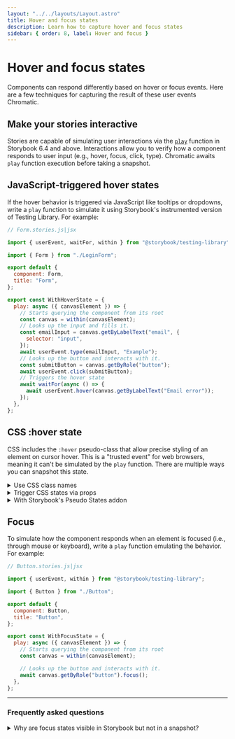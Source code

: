 ```yaml
---
layout: "../../layouts/Layout.astro"
title: Hover and focus states
description: Learn how to capture hover and focus states
sidebar: { order: 8, label: Hover and focus }
---
```


# Hover and focus states

Components can respond differently based on hover or focus events. Here are a few techniques for capturing the result of these user events Chromatic.

## Make your stories interactive

Stories are capable of simulating user interactions via the [`play`](https://storybook.js.org/docs/react/writing-stories/play-function) function in Storybook 6.4 and above. Interactions allow you to verify how a component responds to user input (e.g., hover, focus, click, type). Chromatic awaits `play` function execution before taking a snapshot.

## JavaScript-triggered hover states

If the hover behavior is triggered via JavaScript like tooltips or dropdowns, write a `play` function to simulate it using Storybook's instrumented version of Testing Library. For example:

```js
// Form.stories.js|jsx

import { userEvent, waitFor, within } from "@storybook/testing-library";

import { Form } from "./LoginForm";

export default {
  component: Form,
  title: "Form",
};

export const WithHoverState = {
  play: async ({ canvasElement }) => {
    // Starts querying the component from its root
    const canvas = within(canvasElement);
    // Looks up the input and fills it.
    const emailInput = canvas.getByLabelText("email", {
      selector: "input",
    });
    await userEvent.type(emailInput, "Example");
    // Looks up the button and interacts with it.
    const submitButton = canvas.getByRole("button");
    await userEvent.click(submitButton);
    // Triggers the hover state
    await waitFor(async () => {
      await userEvent.hover(canvas.getByLabelText("Email error"));
    });
  },
};
```

## CSS :hover state

CSS includes the `:hover` pseudo-class that allow precise styling of an element on cursor hover. This is a "trusted event" for web browsers, meaning it can't be simulated by the `play` function. There are multiple ways you can snapshot this state.

<details>

  <summary>Use CSS class names</summary>

Add a CSS class name that mirrors the states you're trying to test (e.g., `hover`, `active`):

```css
/* Component styles */
MyComponent:hover,
MyComponent.hover {
  background: purple;
}

MyComponent:active,
MyComponent.active {
  background: green;
}
```

Then write a story that utilizes the class name:

```js
// MyComponent.stories.js|jsx

import { MyComponent } from "./MyComponent";

export default {
  component: MyComponent,
  title: "MyComponent",
};

export const HoverStatewithClass = {
  args: {
    ...HoverState.args,
    className: "hover",
  },
};

export const ActiveStatewithClass = {
  args: {
    ...ActiveState.args,
    className: "active",
  },
};
```

You can also extend this technique using a JS wrapper that [automates adding a class](https://github.com/Workday/canvas-kit/pull/377/files).

</details>

<details>

  <summary>Trigger CSS states via props</summary>

Although not recommended, you can test an element's states by creating a separate "pure" stateless component. Then use it to test the exact configurations you are after via props. For example:

```js
// MyComponent.js|jsx

export function MyComponent({ isHovered, isActive, label }) {
  return (
    <Button isHovered={isHovered} isActive={isActive}>
      {label}
    </Button>
  );
}

MyComponent.defaultProps = {
  isHovered: false,
  isActive: false,
  label: "Submit",
};
```

You can write the following story to trigger the props:

```js
// MyComponent.stories.js|jsx

import { MyComponent } from "./MyComponent";

export default {
  component: MyComponent,
  title: "MyComponent",
};

export const HoverState = {
  args: {
    isHovered: true,
    label: `I'm :hover`,
  },
};

export const ActiveState = {
  args: {
    isActive: true,
    label: `I'm :active`,
  },
};
```

</details>

<details>
<summary>With Storybook's Pseudo States addon</summary>

For atomic, functional components with CSS pseudo-classes (e.g., `hover`, `active`), try the [Storybook's Pseudo States addon](https://storybook.js.org/addons/storybook-addon-pseudo-states) to test pseudo states. For example:

```js
// Button.stories.js|jsx

import { Button } from "./Button";

export default {
  component: Button,
  title: "Button",
};

export const WithHoverState = {
  args: {
    size: "small",
    label: "Button",
  },
  parameters: {
    // Toggles the component hover state via parameter.
    pseudo: { hover: true },
  },
};
```

</details>

## Focus

To simulate how the component responds when an element is focused (i.e., through mouse or keyboard), write a `play` function emulating the behavior. For example:

```js
// Button.stories.js|jsx

import { userEvent, within } from "@storybook/testing-library";

import { Button } from "./Button";

export default {
  component: Button,
  title: "Button",
};

export const WithFocusState = {
  play: async ({ canvasElement }) => {
    // Starts querying the component from its root
    const canvas = within(canvasElement);

    // Looks up the button and interacts with it.
    await canvas.getByRole("button").focus();
  },
};
```

---

### Frequently asked questions

<details>

  <summary>Why are focus states visible in Storybook but not in a snapshot?</summary>

Snapshots can sometimes exclude outline and other focus styles because Chromatic trims each snapshot to the dimensions of the root node of the story.

To capture those styles, wrap the story in a [decorator](https://storybook.js.org/docs/react/writing-stories/decorators#component-decorators) that adds slight padding.

```js
// MyComponent.stories.js|jsx

import { MyComponent } from "./MyComponent";

export default {
  component: MyComponent,
  title: "Example Story",
  decorators: [
    (Story) => (
      <div style={{ padding: "1em" }}>
        <Story />
      </div>
    ),
  ],
};
```

</details>
